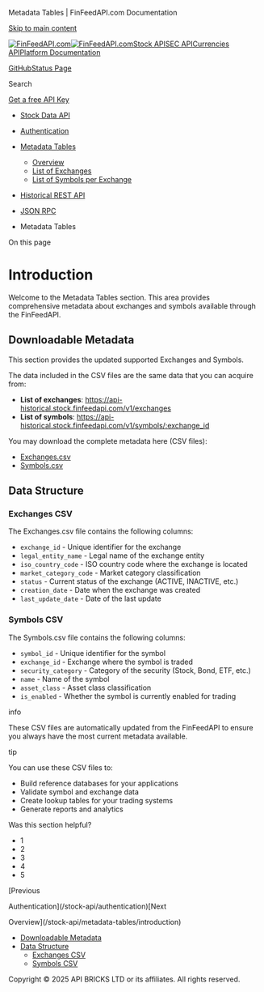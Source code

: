 Metadata Tables | FinFeedAPI.com Documentation




[Skip to main content](#__docusaurus_skipToContent_fallback)

[![FinFeedAPI.com](https://cdn.sanity.io/images/xpx4czto/production/875913d8710b3054c19fad19673dc5592614265e-773x184.svg)![FinFeedAPI.com](https://cdn.sanity.io/images/xpx4czto/production/875913d8710b3054c19fad19673dc5592614265e-773x184.svg)](https://www.finfeedapi.com)[Stock API](/stock-api/)[SEC API](/sec-api/)[Currencies API](/currencies-api/)[Platform Documentation](/general/authentication)

[GitHub](https://github.com/api-bricks/api-bricks-sdk)[Status Page](https://status.finfeedapi.com)

Search

[Get a free API Key](https://console.finfeedapi.com/?link=/apikeys/create)

* [Stock Data API](/stock-api/)
* [Authentication](/stock-api/authentication)
* [Metadata Tables](/stock-api/metadata-tables/introduction)

  + [Overview](/stock-api/metadata-tables/introduction)
  + [List of Exchanges](/stock-api/metadata-tables/exchanges)
  + [List of Symbols per Exchange](/stock-api/metadata-tables/symbols/alxb)
* [Historical REST API](/stock-api/rest-api-historical/finfeedapi-stock-rest-api)
* [JSON RPC](/stock-api/jsonrpc-api)

* Metadata Tables

On this page

Introduction
============

Welcome to the Metadata Tables section. This area provides comprehensive metadata about exchanges and symbols available through the FinFeedAPI.

Downloadable Metadata[​](/stock-api/metadata-tables/introduction#downloadable-metadata "Direct link to Downloadable Metadata")
------------------------------------------------------------------------------------------------------------------------------

This section provides the updated supported Exchanges and Symbols.

The data included in the CSV files are the same data that you can acquire from:

* **List of exchanges**: <https://api-historical.stock.finfeedapi.com/v1/exchanges>
* **List of symbols**: <https://api-historical.stock.finfeedapi.com/v1/symbols/:exchange_id>

You may download the complete metadata here (CSV files):

* [Exchanges.csv](/assets/files/Exchanges-26c2c7538401ae40f7ef7106bb028913.csv)
* [Symbols.csv](/assets/files/Symbols-e2d17d14d2b8935ef32b742741ce97cb.csv)

Data Structure[​](/stock-api/metadata-tables/introduction#data-structure "Direct link to Data Structure")
---------------------------------------------------------------------------------------------------------

### Exchanges CSV[​](/stock-api/metadata-tables/introduction#exchanges-csv "Direct link to Exchanges CSV")

The Exchanges.csv file contains the following columns:

* `exchange_id` - Unique identifier for the exchange
* `legal_entity_name` - Legal name of the exchange entity
* `iso_country_code` - ISO country code where the exchange is located
* `market_category_code` - Market category classification
* `status` - Current status of the exchange (ACTIVE, INACTIVE, etc.)
* `creation_date` - Date when the exchange was created
* `last_update_date` - Date of the last update

### Symbols CSV[​](/stock-api/metadata-tables/introduction#symbols-csv "Direct link to Symbols CSV")

The Symbols.csv file contains the following columns:

* `symbol_id` - Unique identifier for the symbol
* `exchange_id` - Exchange where the symbol is traded
* `security_category` - Category of the security (Stock, Bond, ETF, etc.)
* `name` - Name of the symbol
* `asset_class` - Asset class classification
* `is_enabled` - Whether the symbol is currently enabled for trading

info

These CSV files are automatically updated from the FinFeedAPI to ensure you always have the most current metadata available.

tip

You can use these CSV files to:

* Build reference databases for your applications
* Validate symbol and exchange data
* Create lookup tables for your trading systems
* Generate reports and analytics

Was this section helpful?

* 1
* 2
* 3
* 4
* 5

[Previous

Authentication](/stock-api/authentication)[Next

Overview](/stock-api/metadata-tables/introduction)

* [Downloadable Metadata](/stock-api/metadata-tables/introduction#downloadable-metadata)
* [Data Structure](/stock-api/metadata-tables/introduction#data-structure)
  + [Exchanges CSV](/stock-api/metadata-tables/introduction#exchanges-csv)
  + [Symbols CSV](/stock-api/metadata-tables/introduction#symbols-csv)

Copyright © 2025 API BRICKS LTD or its affiliates. All rights reserved.